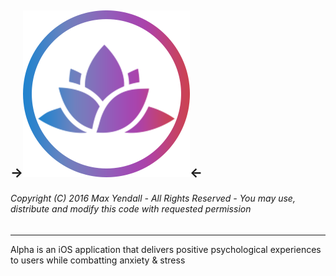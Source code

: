 ->![alt tag](https://github.com/Yendall/Alpha/blob/master/Alpha/Assets.xcassets/Home_Photos/Home_Logo.imageset/Home_Logo-1.png)<-
------
###### Copyright (C) 2016 Max Yendall - All Rights Reserved - You may use, distribute and modify this code with requested permission
------
Alpha is an iOS application that delivers positive psychological experiences to users while combatting anxiety &amp; stress
